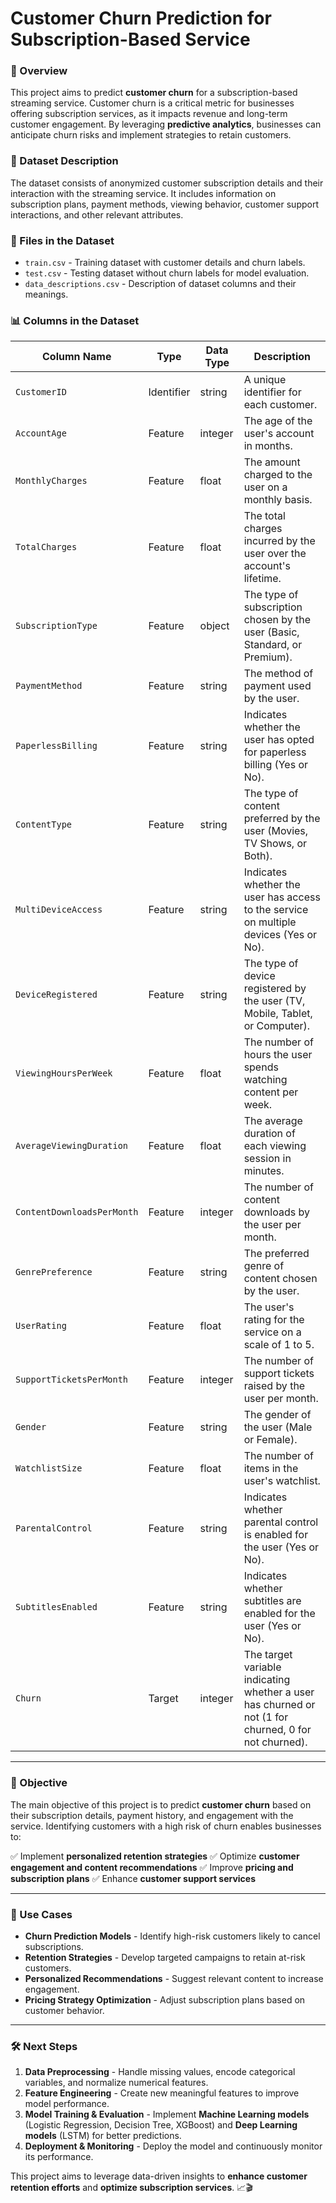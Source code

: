 # Customer Churn Prediction for Subscription-Based Service

### 📌 Overview
This project aims to predict **customer churn** for a subscription-based streaming service. Customer churn is a critical metric for businesses offering subscription services, as it impacts revenue and long-term customer engagement. By leveraging **predictive analytics**, businesses can anticipate churn risks and implement strategies to retain customers.

### 📂 Dataset Description
The dataset consists of anonymized customer subscription details and their interaction with the streaming service. It includes information on subscription plans, payment methods, viewing behavior, customer support interactions, and other relevant attributes.

### 📁 Files in the Dataset
- `train.csv` - Training dataset with customer details and churn labels.
- `test.csv` - Testing dataset without churn labels for model evaluation.
- `data_descriptions.csv` - Description of dataset columns and their meanings.

### 📊 Columns in the Dataset
| Column Name | Type | Data Type | Description |
|------------|------|----------|-------------|
| `CustomerID` | Identifier | string | A unique identifier for each customer. |
| `AccountAge` | Feature | integer | The age of the user's account in months. |
| `MonthlyCharges` | Feature | float | The amount charged to the user on a monthly basis. |
| `TotalCharges` | Feature | float | The total charges incurred by the user over the account's lifetime. |
| `SubscriptionType` | Feature | object | The type of subscription chosen by the user (Basic, Standard, or Premium). |
| `PaymentMethod` | Feature | string | The method of payment used by the user. |
| `PaperlessBilling` | Feature | string | Indicates whether the user has opted for paperless billing (Yes or No). |
| `ContentType` | Feature | string | The type of content preferred by the user (Movies, TV Shows, or Both). |
| `MultiDeviceAccess` | Feature | string | Indicates whether the user has access to the service on multiple devices (Yes or No). |
| `DeviceRegistered` | Feature | string | The type of device registered by the user (TV, Mobile, Tablet, or Computer). |
| `ViewingHoursPerWeek` | Feature | float | The number of hours the user spends watching content per week. |
| `AverageViewingDuration` | Feature | float | The average duration of each viewing session in minutes. |
| `ContentDownloadsPerMonth` | Feature | integer | The number of content downloads by the user per month. |
| `GenrePreference` | Feature | string | The preferred genre of content chosen by the user. |
| `UserRating` | Feature | float | The user's rating for the service on a scale of 1 to 5. |
| `SupportTicketsPerMonth` | Feature | integer | The number of support tickets raised by the user per month. |
| `Gender` | Feature | string | The gender of the user (Male or Female). |
| `WatchlistSize` | Feature | float | The number of items in the user's watchlist. |
| `ParentalControl` | Feature | string | Indicates whether parental control is enabled for the user (Yes or No). |
| `SubtitlesEnabled` | Feature | string | Indicates whether subtitles are enabled for the user (Yes or No). |
| `Churn` | Target | integer | The target variable indicating whether a user has churned or not (1 for churned, 0 for not churned). |

---
### 🎯 Objective
The main objective of this project is to predict **customer churn** based on their subscription details, payment history, and engagement with the service. Identifying customers with a high risk of churn enables businesses to:

✅ Implement **personalized retention strategies**
✅ Optimize **customer engagement and content recommendations**
✅ Improve **pricing and subscription plans**
✅ Enhance **customer support services**

---
### 🚀 Use Cases
- **Churn Prediction Models** - Identify high-risk customers likely to cancel subscriptions.
- **Retention Strategies** - Develop targeted campaigns to retain at-risk customers.
- **Personalized Recommendations** - Suggest relevant content to increase engagement.
- **Pricing Strategy Optimization** - Adjust subscription plans based on customer behavior.

---
### 🛠 Next Steps
1. **Data Preprocessing** - Handle missing values, encode categorical variables, and normalize numerical features.
2. **Feature Engineering** - Create new meaningful features to improve model performance.
3. **Model Training & Evaluation** - Implement **Machine Learning models** (Logistic Regression, Decision Tree, XGBoost) and **Deep Learning models** (LSTM) for better predictions.
4. **Deployment & Monitoring** - Deploy the model and continuously monitor its performance.

This project aims to leverage data-driven insights to **enhance customer retention efforts** and **optimize subscription services**. 📈🎬


